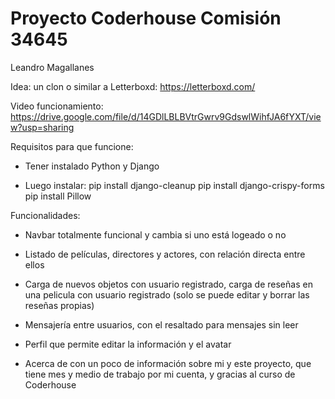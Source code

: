 # Proyecto Coderhouse Comisión 34645
Leandro Magallanes

Idea: un clon o similar a Letterboxd: https://letterboxd.com/

Video funcionamiento: https://drive.google.com/file/d/14GDlLBLBVtrGwrv9GdswlWihfJA6fYXT/view?usp=sharing

Requisitos para que funcione:

- Tener instalado Python y Django

- Luego instalar:
pip install django-cleanup
pip install django-crispy-forms
pip install Pillow

Funcionalidades:

- Navbar totalmente funcional y cambia si uno está logeado o no

- Listado de películas, directores y actores, con relación directa entre ellos

- Carga de nuevos objetos con usuario registrado, carga de reseñas en una pelicula con usuario registrado (solo se puede editar y borrar las reseñas propias)

- Mensajería entre usuarios, con el resaltado para mensajes sin leer

- Perfil que permite editar la información y el avatar

- Acerca de con un poco de información sobre mi y este proyecto, que tiene mes y medio de trabajo por mi cuenta, y gracias al curso de Coderhouse
